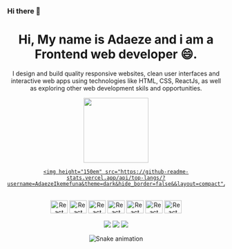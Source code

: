 ### Hi there 👋





<div>
    <h1 align="center">Hi, My name is Adaeze and i am a Frontend web developer 😄.</h1>
    <p align="center">  I design and build quality responsive websites, clean user interfaces and interactive web apps using technologies like HTML, CSS, ReactJs, as well as exploring other web development skils and opportunities.
    </p>
</div>

<div align="center">
  <a href="https://github.com/AdaezeIkemefuna">
    <img height="150em" src='https://github-readme-stats.vercel.app/api?username=AdaezeIkemefuna)](https://github.com/AdaezeIkemefuna/github-readme-stats'/>
                                      
    <img height="150em" src="https://github-readme-stats.vercel.app/api/top-langs/?username=AdaezeIkemefuna&theme=dark&hide_border=false&&layout=compact"/>
  </a>
</div>
<div align="center">
<div><br>
    <img align="center" alt="React" height="30" width="40" src="https://cdn.jsdelivr.net/gh/devicons/devicon/icons/css3/css3-original.svg" />
    <img align="center" alt="React" height="30" width="40" src="https://cdn.jsdelivr.net/gh/devicons/devicon/icons/html5/html5-original.svg" />
  <img align="center" alt="React" height="30" width="40" src="https://cdn.jsdelivr.net/gh/devicons/devicon/icons/reactjs/reactjs-original.svg" />
    <img align="center" alt="React" height="30" width="40" src="https://cdn.jsdelivr.net/gh/devicons/devicon/icons/javascript/javascript-original.svg" />
    <img align="center" alt="React" height="30" width="40" src="https://cdn.jsdelivr.net/gh/devicons/devicon/icons/python/python-original.svg" />
    <img align="center" alt="React" height="30" width="40" src="https://cdn.jsdelivr.net/gh/devicons/devicon/icons/git/git-original.svg" />
    <img  align="center" alt="React" height="30" width="40" src="https://cdn.jsdelivr.net/gh/devicons/devicon/icons/github/github-original.svg" />
    </br></div>
<div><br>
<a href="https://www.instagram.com/kayky_paulino/" target="_blank"><img src="https://img.shields.io/badge/Twitter-E4405F?style=for-the-badge&logo=instagram&logoColor=white" target="_blank"></a>
<a href="https://www.linkedin.com/in/kayky-paulino/" target="_blank"><img src="https://img.shields.io/badge/LinkedIn-0077B5?style=for-the-badge&logo=linkedin&logoColor=white" target="_blank"></a>
<a href="mailto:hamsa@gmail.com"><img src="https://img.shields.io/badge/-Gmail-%23333?style=for-the-badge&logo=gmail&logoColor=white" target="_blank"></a>
</br>
</div>
</div>

<div align="center">
  
  ![Snake animation](https://github.com/AdaezeIkemefuna/AdaezeIkemefuna/blob/output/github-contribution-grid-snake.svg)
  
</div>
